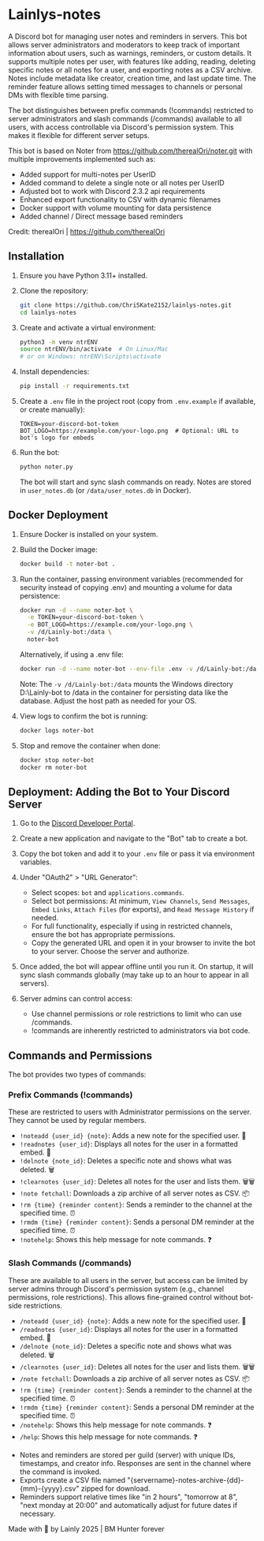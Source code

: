 # Lainlys-notes

A Discord bot for managing user notes and reminders in servers. This bot allows server administrators and moderators to keep track of important information about users, such as warnings, reminders, or custom details. It supports multiple notes per user, with features like adding, reading, deleting specific notes or all notes for a user, and exporting notes as a CSV archive. Notes include metadata like creator, creation time, and last update time. The reminder feature allows setting timed messages to channels or personal DMs with flexible time parsing.

The bot distinguishes between prefix commands (!commands) restricted to server administrators and slash commands (/commands) available to all users, with access controllable via Discord's permission system. This makes it flexible for different server setups.

This bot is based on Noter from https://github.com/therealOri/noter.git with multiple improvements implemented such as:
* Added support for multi-notes per UserID
* Added command to delete a single note or all notes per UserID
* Adjusted bot to work with Discord 2.3.2 api requirements
* Enhanced export functionality to CSV with dynamic filenames
* Docker support with volume mounting for data persistence
* Added channel / Direct message based reminders

Credit: therealOri | https://github.com/therealOri

## Installation

1. Ensure you have Python 3.11+ installed.

2. Clone the repository:
   ```bash
   git clone https://github.com/ChriSKate2152/lainlys-notes.git
   cd lainlys-notes
   ```

3. Create and activate a virtual environment:
   ```bash
   python3 -m venv ntrENV
   source ntrENV/bin/activate  # On Linux/Mac
   # or on Windows: ntrENV\Scripts\activate
   ```

4. Install dependencies:
   ```bash
   pip install -r requirements.txt
   ```

5. Create a `.env` file in the project root (copy from `.env.example` if available, or create manually):
   ```
   TOKEN=your-discord-bot-token
   BOT_LOGO=https://example.com/your-logo.png  # Optional: URL to bot's logo for embeds
   ```

6. Run the bot:
   ```bash
   python noter.py
   ```
   The bot will start and sync slash commands on ready. Notes are stored in `user_notes.db` (or `/data/user_notes.db` in Docker).

## Docker Deployment

1. Ensure Docker is installed on your system.

2. Build the Docker image:
   ```bash
   docker build -t noter-bot .
   ```

3. Run the container, passing environment variables (recommended for security instead of copying .env) and mounting a volume for data persistence:
   ```bash
   docker run -d --name noter-bot \
     -e TOKEN=your-discord-bot-token \
     -e BOT_LOGO=https://example.com/your-logo.png \
     -v /d/Lainly-bot:/data \
     noter-bot
   ```
   Alternatively, if using a .env file:
   ```bash
   docker run -d --name noter-bot --env-file .env -v /d/Lainly-bot:/data noter-bot
   ```
   Note: The `-v /d/Lainly-bot:/data` mounts the Windows directory D:\Lainly-bot to /data in the container for persisting data like the database. Adjust the host path as needed for your OS.

4. View logs to confirm the bot is running:
   ```bash
   docker logs noter-bot
   ```

5. Stop and remove the container when done:
   ```bash
   docker stop noter-bot
   docker rm noter-bot
   ```

## Deployment: Adding the Bot to Your Discord Server

1. Go to the [Discord Developer Portal](https://discord.com/developers/applications).

2. Create a new application and navigate to the "Bot" tab to create a bot.

3. Copy the bot token and add it to your `.env` file or pass it via environment variables.

4. Under "OAuth2" > "URL Generator":
   - Select scopes: `bot` and `applications.commands`.
   - Select bot permissions: At minimum, `View Channels`, `Send Messages`, `Embed Links`, `Attach Files` (for exports), and `Read Message History` if needed.
   - For full functionality, especially if using in restricted channels, ensure the bot has appropriate permissions.
   - Copy the generated URL and open it in your browser to invite the bot to your server. Choose the server and authorize.

5. Once added, the bot will appear offline until you run it. On startup, it will sync slash commands globally (may take up to an hour to appear in all servers).

6. Server admins can control access:
   - Use channel permissions or role restrictions to limit who can use /commands.
   - !commands are inherently restricted to administrators via bot code.

## Commands and Permissions

The bot provides two types of commands:

### Prefix Commands (!commands)
These are restricted to users with Administrator permissions on the server. They cannot be used by regular members.

- `!noteadd {user_id} {note}`: Adds a new note for the specified user. 🔖
- `!readnotes {user_id}`: Displays all notes for the user in a formatted embed. 📖
- `!delnote {note_id}`: Deletes a specific note and shows what was deleted. 🗑️
- `!clearnotes {user_id}`: Deletes all notes for the user and lists them. 🗑️🗑️
- `!note fetchall`: Downloads a zip archive of all server notes as CSV. 📦
- `!rm {time} {reminder content}`: Sends a reminder to the channel at the specified time. ⏰
- `!rmdm {time} {reminder content}`: Sends a personal DM reminder at the specified time. ⏰
- `!notehelp`: Shows this help message for note commands. ❓


### Slash Commands (/commands)
These are available to all users in the server, but access can be limited by server admins through Discord's permission system (e.g., channel permissions, role restrictions). This allows fine-grained control without bot-side restrictions.

- `/noteadd {user_id} {note}`: Adds a new note for the specified user. 🔖
- `/readnotes {user_id}`: Displays all notes for the user in a formatted embed. 📖
- `/delnote {note_id}`: Deletes a specific note and shows what was deleted. 🗑️
- `/clearnotes {user_id}`: Deletes all notes for the user and lists them. 🗑️🗑️
- `/note fetchall`: Downloads a zip archive of all server notes as CSV. 📦
- `!rm {time} {reminder content}`: Sends a reminder to the channel at the specified time. ⏰
- `!rmdm {time} {reminder content}`: Sends a personal DM reminder at the specified time. ⏰
- `/notehelp`: Shows this help message for note commands. ❓
- `/help`: Shows this help message for note commands. ❓

* Notes and reminders are stored per guild (server) with unique IDs, timestamps, and creator info. Responses are sent in the channel where the command is invoked. 
* Exports create a CSV file named "{servername}-notes-archive-{dd}-{mm}-{yyyy}.csv" zipped for download. 
* Reminders support relative times like "in 2 hours", "tomorrow at 8", "next monday at 20:00" and automatically adjust for future dates if necessary.

Made with :bow_and_arrow: by Lainly 2025 | BM Hunter forever